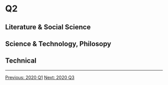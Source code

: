 # Q2

## Literature & Social Science



## Science & Technology, Philosopy


## Technical

---------------------------------

[Previous: 2020 Q1](Q1.md)      [Next: 2020 Q3](Q3.md)
